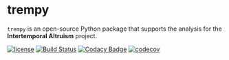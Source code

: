 # trempy

``trempy``  is an open-source Python package that supports the analysis for the **Intertemporal Altruism** project.

[![license](https://img.shields.io/github/license/mashape/apistatus.svg?maxAge=2592000)]() [![Build Status](https://travis-ci.org/OpenSourceEconomics/trempy.svg?branch=master)](https://travis-ci.org/OpenSourceEconomics/trempy) [![Codacy Badge](https://api.codacy.com/project/badge/Grade/f7238c63c4104686ac53fdd0052ff42d)](https://www.codacy.com/app/eisenhauer/trempy?utm_source=github.com&amp;utm_medium=referral&amp;utm_content=OpenSourceEconomics/trempy&amp;utm_campaign=Badge_Grade) [![codecov](https://codecov.io/gh/briqInstitute/trempy/branch/master/graph/badge.svg)](https://codecov.io/gh/briqInstitute/trempy)
